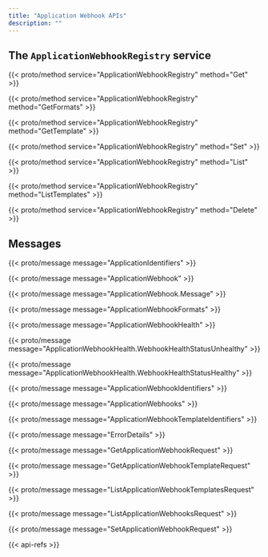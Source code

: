 ```yaml
---
title: "Application Webhook APIs"
description: ""
---
```


## The `ApplicationWebhookRegistry` service

{{< proto/method service="ApplicationWebhookRegistry" method="Get" >}}

{{< proto/method service="ApplicationWebhookRegistry" method="GetFormats" >}}

{{< proto/method service="ApplicationWebhookRegistry" method="GetTemplate" >}}

{{< proto/method service="ApplicationWebhookRegistry" method="Set" >}}

{{< proto/method service="ApplicationWebhookRegistry" method="List" >}}

{{< proto/method service="ApplicationWebhookRegistry" method="ListTemplates" >}}

{{< proto/method service="ApplicationWebhookRegistry" method="Delete" >}}

## Messages

{{< proto/message message="ApplicationIdentifiers" >}}

{{< proto/message message="ApplicationWebhook" >}}

{{< proto/message message="ApplicationWebhook.Message" >}}

{{< proto/message message="ApplicationWebhookFormats" >}}

{{< proto/message message="ApplicationWebhookHealth" >}}

{{< proto/message message="ApplicationWebhookHealth.WebhookHealthStatusUnhealthy" >}}

{{< proto/message message="ApplicationWebhookHealth.WebhookHealthStatusHealthy" >}}

{{< proto/message message="ApplicationWebhookIdentifiers" >}}

{{< proto/message message="ApplicationWebhooks" >}}

{{< proto/message message="ApplicationWebhookTemplateIdentifiers" >}}

{{< proto/message message="ErrorDetails" >}}

{{< proto/message message="GetApplicationWebhookRequest" >}}

{{< proto/message message="GetApplicationWebhookTemplateRequest" >}}

{{< proto/message message="ListApplicationWebhookTemplatesRequest" >}}

{{< proto/message message="ListApplicationWebhooksRequest" >}}

{{< proto/message message="SetApplicationWebhookRequest" >}}

{{< api-refs >}}
